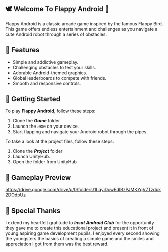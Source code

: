 ## 🕊️ Welcome To Flappy Android 🤖
Flappy Android is a classic arcade game inspired by the famous Flappy Bird. This game offers endless entertainment and challenges as you navigate a cute Android robot through a series of obstacles.

## 💚 Features

-   Simple and addictive gameplay.
-   Challenging obstacles to test your skills.
-   Adorable Android-themed graphics.
-   Global leaderboards to compete with friends.
-   Smooth and responsive controls.


## 💚 Getting Started

To play **Flappy Android**, follow these steps:

1.  Clone the ***Game*** folder
2.  Launch the .exe on your device.
3.  Start flapping and navigate your Android robot through the pipes.

To take a look at the project files, follow these steps:
1.  Clone the ***Project*** folder
2.  Launch UnityHub.
3.  Open the folder from UnityHub

## 💚 Gameplay Preview
https://drive.google.com/drive/u/0/folders/1LqyiDcwEdIBzPJMKYqV7Tzduk2DOdpUz


## 💚 Special Thanks
I extend my heartfelt gratitude to ***Insat Android Club*** for the opportunity they gave me to create this educational project and present it in front of young aspiring game development pupils. I enjoyed every second showing the youngsters the basics of creating a simple game and the smiles and appreciation I got from them was the best reward.
